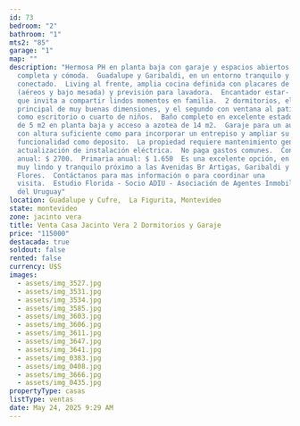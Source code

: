 ```yaml
---
id: 73
bedroom: "2"
bathroom: "1"
mts2: "85"
garage: "1"
map: ""
description: "Hermosa PH en planta baja con garaje y espacios abiertos!, Super
  completa y cómoda.  Guadalupe y Garibaldi, en un entorno tranquilo y bien
  conectado.  Living al frente, amplia cocina definida con placares de madera
  (aéreos y bajo mesada) y previsión para lavadora.  Encantador estar- comedor
  que invita a compartir lindos momentos en familia.  2 dormitorios, el
  principal de muy buenas dimensiones, y el segundo con ventana al patio, ideal
  como escritorio o cuarto de niños.  Baño completo en excelente estado.  Patio
  de 5 m2 en planta baja y acceso a azotea de 14 m2.  Garaje para un auto grande
  con altura suficiente como para incorporar un entrepiso y ampliar su
  funcionalidad como deposito.  La propiedad requiere mantenimiento general y
  actualización de instalación eléctrica.  No paga gastos comunes.  Contribución
  anual: $ 2700.  Primaria anual: $ 1.650  Es una excelente opción, en un barrio
  muy lindo y tranquilo próximo a las Avenidas Br Artigas, Garibaldi y Gral
  Flores.  Contáctanos para mas información o para coordinar una
  visita.  Estudio Florida - Socio ADIU - Asociación de Agentes Inmobiliarios
  del Uruguay"
location: Guadalupe y Cufre,  La Figurita, Montevideo
state: montevideo
zone: jacinto vera
title: Venta Casa Jacinto Vera 2 Dormitorios y Garaje
price: "115000"
destacada: true
soldout: false
rented: false
currency: U$S
images:
  - assets/img_3527.jpg
  - assets/img_3531.jpg
  - assets/img_3534.jpg
  - assets/img_3585.jpg
  - assets/img_3603.jpg
  - assets/img_3606.jpg
  - assets/img_3611.jpg
  - assets/img_3647.jpg
  - assets/img_3641.jpg
  - assets/img_0383.jpg
  - assets/img_0408.jpg
  - assets/img_3666.jpg
  - assets/img_0435.jpg
propertyType: casas
listType: ventas
date: May 24, 2025 9:29 AM
---
```

